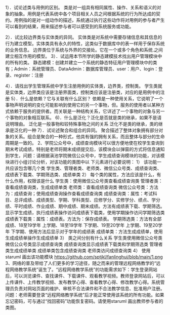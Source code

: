 1）．试论述类与用例的区别。
类是对一组具有相同属性、操作、关系和语义的对象的抽象。用例是代表系统中各个项目相关人员之间根据系统的行为所达成的契约。用例指的是对一组动作的描述，系统通过执行这些动作将对用例的参与者产生可以看到的结果，用来描述参与者可以感受到的系统服务或功能。

2）．试比较边界类与实体类的异同。
实体类是对系统中需要存储信息和其信息的行为建立模型。实体类具有永久的特性，这类似于数据库中的表一样用于保存系统的业务信息。
边界类位于系统与外界的交接处。它在一个或多个角色和系统.之间建立相互作用的模型。
3）．试运用本节所学的静态建模技术找出用户管理模块中的所有的类。
静态建模：创建并建立一个系统的静态特征用户管理模块中的类有；Admin：系统管理员、DataAdmin：数据库管理员、user：用户、login：登录、register：注册

4）．请找出学生管理系统中学生注册用例的实体类，边界类，控制类。
学生类就是实体类，边界类应该是注册界面类，控制类应该是注册类，对应的是用例中的注册
5）．什么是依赖？它与关联有什么区别？
依赖是一种使用关系，它说明了一个事物声明说明的变化可能影响到使用它的另一个事物，但。服务的使用者以某种方式依赖于服务的提供者。而关联是一种结构关系，它详述了一个事物的对象与另一个事物的对象相互联系。
6)．什么是泛化？泛化是否就是类的继承，如果不是请说明理由。
泛化是一般事物和较特殊事物之间的关系
泛化不是类的继承，类的继承是泛化的一种
7）．试论述聚合和组合的异同。
聚合描述了整体对象拥有部分对象的关系。组合是聚合的一种形式，他具有强的拥有关系，而且整体与部分的生命周期是一致的。
2、学院公众号中，成绩查询模块可以很方便地使在校学生查询到期末考试成绩，特别是老师将期末成绩提交后，该模块会以弹窗的方式将信息通知到学生，问题：请根据滇池学院微信公众号中，学生成绩查询模块的功能，对该模块进行小组讨论分析，对该功能的类图中以
下元素进行必要说明：
1）	该功能一共应该包含哪几个类
学生类、管理者类、老师类、微信公众号类、成绩查询类、成绩表下载类、学期筛选类、成绩单类
2）	每个类的属性，方法应该是什么，有什么作用，权限该是什么
学生类：使用微信公众号类查看成绩查询类
管理者类：查看成绩查询类，生成成绩单类
老师类：查看成绩查询类
微信公众号类：方法为：成绩查询；使用成绩查询操作查看成绩查询类
成绩查询类：属性：考试科目、总评成绩、成绩类型、学期、学科类型、应修学分、实修学分、绩点、学分绩、平时成绩、作业成绩、期中成绩、期末成绩。方法有成绩表下载、学期筛选。显示学生成绩，执行成绩表操作访问成绩表下载类，使用学期操作访问学期筛选类
成绩表下载类：属性：成绩表。方法为：保存成绩表。
学期筛选类：方法有全部成绩、18至19学年 上学期、18至19学年 下学期、19至20学年 上学期、19至20学年 下学期、使用方法后显示对于学年的成绩表
成绩单类：方法生成成绩单，使用生成成绩单操作生成成绩单
3）	类之间分别有什么关系
学生类使用微信公众号类
微信公众号类显示成绩查询类
成绩查询类显示成绩表下载类和学期筛选类
管理者类生成成绩单类
成绩单类包含成绩查询类
老师类访问成绩查询类
4）	使用 staruml 画出该功能模块
 https://github.com/sptjkl/fanlinghui/blob/main/1.png
3、网络的普及带给了人们更多的学习途径，随之而来的管理远程网络教学的“远程网络教学系统”诞生了。“远程网络教学系统”的功能需求如下：学生登录网站后，可以浏览课件、查找课件、下载课件、观看教学视频。教师登录网站后，可以上传课件、上传教学视频、发布教学心得、查看教学心得、修改教学心得。系统管理员负责对网站页面的维护、审核不合法课件和不合法教学信息、批准用户注册。
问题：老师需要登录“远程网络教学系统”后才能正常使用该系统的所有功能。如果忘记密码，可与通过“找回密码”功能恢复密码。请使用staruml 画出教师参与者的类图。
 
